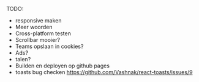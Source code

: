 TODO:

- responsive maken
- Meer woorden
- Cross-platform testen
- Scrollbar mooier?
- Teams opslaan in cookies?
- Ads?
- talen?
- Builden en deployen op github pages
- toasts bug checken https://github.com/Vashnak/react-toasts/issues/9